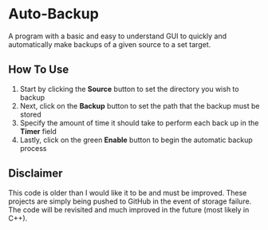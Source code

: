 # Auto-Backup
A program with a basic and easy to understand GUI to quickly and automatically make backups of a given source to a set target.

## How To Use
1. Start by clicking the **Source** button to set the directory you wish to backup
2. Next, click on the **Backup** button to set the path that the backup must be stored
3. Specify the amount of time it should take to perform each back up in the **Timer** field
4. Lastly, click on the green **Enable** button to begin the automatic backup process

## Disclaimer
This code is older than I would like it to be and must be improved. These projects are simply being pushed to GitHub in the event of storage failure. The code will be revisited and much improved in the future (most likely in C++).
